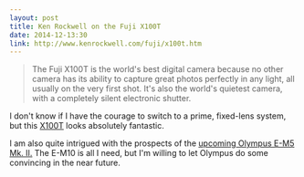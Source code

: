 ```yaml
---
layout: post
title: Ken Rockwell on the Fuji X100T
date: 2014-12-13:30
link: http://www.kenrockwell.com/fuji/x100t.htm
---
```


> The Fuji X100T is the world's best digital camera because no other camera has its ability to capture great photos perfectly in any light, all usually on the very first shot. It's also the world's quietest camera, with a completely silent electronic shutter.

I don't know if I have the courage to switch to a prime, fixed-lens system, but this [X100T](http://www.amazon.com/gp/product/B00NF6ZGY6/ref=as_li_qf_sp_asin_il_tl?ie=UTF8&camp=1789&creative=9325&creativeASIN=B00NF6ZGY6&linkCode=as2&tag=thenews02-20&linkId=BQBS34KKWIIYD3IR) looks absolutely fantastic. 

I am also quite intrigued with the prospects of the [upcoming Olympus E-M5 Mk. II.](http://www.thephoblographer.com/2014/12/09/never-mind-olympus-omd-em5-mk-ii-said-stick-original-em5-sensor/#.VIibwFhOKrU) The E-M10 is all I need, but I'm willing to let Olympus do some convincing in the near future. 